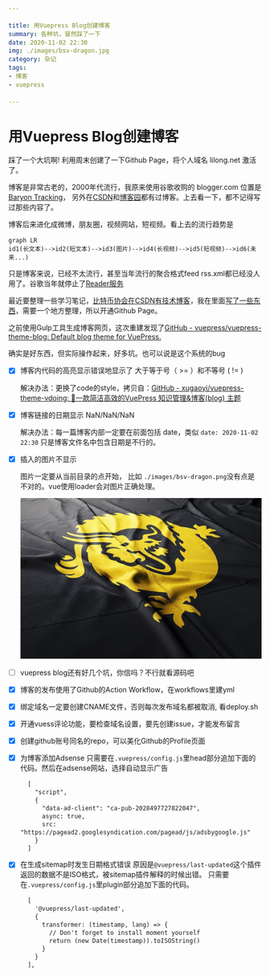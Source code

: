 ```yaml
---

title: 用Vuepress Blog创建博客
summary: 各种坑，冒然踩了一下
date: 2020-11-02 22:30
img: ./images/bsv-dragon.jpg
category: 杂记
tags:
- 博客
- vuepress

---
```


# 用Vuepress Blog创建博客
<ClientOnly>
  <CallAdsense />
</ClientOnly>

踩了一个大坑啊! 利用周末创建了一下Github Page，将个人域名 lilong.net 激活了。

博客是非常古老的，2000年代流行，我原来使用谷歌收购的 blogger.com 位置是 [Baryon Tracking](http://baryonlee.blogspot.com/)， 另外在[CSDN](https://blog.csdn.net/baryon)和[博客园](https://www.cnblogs.com/baryon)都有过博客。上去看一下，都不记得写过那些内容了。

博客后来进化成微博，朋友圈，视频网站，短视频。看上去的流行趋势是



```mermaid
graph LR
id1(长文本)-->id2(短文本)-->id3(图片)-->id4(长视频)-->id5(短视频)-->id6(未来...)
```


只是博客来说，已经不太流行，甚至当年流行的聚合格式feed rss.xml都已经没人用了。谷歌当年就停止了[Reader服务](https://www.google.com/reader/about/)



最近要整理一些学习笔记，[比特币协会在CSDN有技术博客](https://bsv.csdn.net/)，我在里面[写了一些东西](https://blog.csdn.net/weixin_47461167)，需要一个地方整理，所以开通Github Page。



之前使用Gulp工具生成博客网页，这次重建发现了[GitHub - vuepress/vuepress-theme-blog: Default blog theme for VuePress.](https://github.com/vuepress/vuepress-theme-blog)

确实是好东西，但实际操作起来，好多坑。也可以说是这个系统的bug

<ClientOnly>
  <CallArticleAdsense />
</ClientOnly>

- [x] 博客内代码的高亮显示错误地显示了 大于等于号（ >= ）和不等号 ( != ) 
  
  解决办法：更换了code的style，拷贝自：[GitHub - xugaoyi/vuepress-theme-vdoing: 🚀一款简洁高效的VuePress 知识管理&amp;博客(blog) 主题](https://github.com/xugaoyi/vuepress-theme-vdoing)

- [x] 博客链接的日期显示 NaN/NaN/NaN 
  
  解决办法：每一篇博客内部一定要在前面包括 date，类似 `date: 2020-11-02 22:30` 只是博客文件名中包含日期是不行的。

- [x] 插入的图片不显示
  
  图片一定要从当前目录的点开始， 比如 `./images/bsv-dragon.png`没有点是不对的。vue使用loader会对图片正确处理。
 
  ![](./images/bsv-dragon.jpg)

- [ ] vuepress blog还有好几个坑，你信吗？不行就看源码吧

- [x] 博客的发布使用了Github的Action Workflow，在workflows里建yml

- [x] 绑定域名一定要创建CNAME文件，否则每次发布域名都被取消, 看deploy.sh

- [x] 开通vuess评论功能，要检查域名设置，要先创建issue，才能发布留言

- [x] 创建github账号同名的repo，可以美化Github的Profile页面

- [x] 为博客添加Adsense
  只需要在`.vuepress/config.js`里head部分追加下面的代码。然后在adsense网站，选择自动显示广告
  ```javscript
    [
      "script",
      {
        "data-ad-client": "ca-pub-2028497727822047",
        async: true,
        src: "https://pagead2.googlesyndication.com/pagead/js/adsbygoogle.js"
      }
    ]
  ```
- [x] 在生成sitemap时发生日期格式错误
  原因是`@vuepress/last-updated`这个插件返回的数据不是ISO格式，被sitemap插件解释的时候出错。
  只需要在`.vuepress/config.js`里plugin部分追加下面的代码。
  ```javscript
    [
      '@vuepress/last-updated',
      {
        transformer: (timestamp, lang) => {
          // Don't forget to install moment yourself
          return (new Date(timestamp)).toISOString()
        }
      }
    ],
  ```

